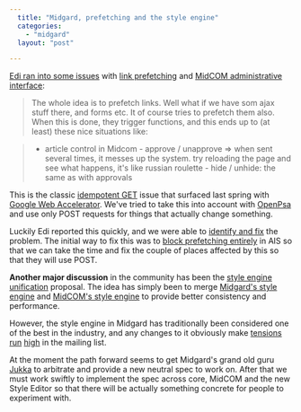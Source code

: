 ```yaml
---
  title: "Midgard, prefetching and the style engine"
  categories: 
    - "midgard"
  layout: "post"

---
```

[Edi ran into some issues][1] with [link prefetching][2] and [MidCOM administrative interface][3]:

> The whole idea is to prefetch links. Well what if we have som ajax stuff there, and forms etc. It of course tries to prefetch them also. When this is done, they trigger functions, and this ends up to (at least) these nice situations like:

>    * article control in Midcom
       - approve / unapprove => when sent several times, it messes up the system. try reloading the page and see what happens, it's like russian roulette
       - hide / unhide: the same as with approvals

This is the classic [idempotent GET][4] issue that surfaced last spring with [Google Web Accelerator][5]. We've tried to take this into account with [OpenPsa][6] and use only POST requests for things that actually change something.

Luckily Edi reported this quickly, and we were able to [identify and fix][7] the problem. The initial way to fix this was to [block prefetching entirely][8] in AIS so that we can take the time and fix the couple of places affected by this so that they will use POST.

__Another major discussion__ in the community has been the [style engine unification][9] proposal. The idea has simply been to merge [Midgard's style engine][10] and [MidCOM's style engine][11] to provide better consistency and performance. 

However, the style engine in Midgard has traditionally been considered one of the best in the industry, and any changes to it obviously make [tensions][12] [run][13] [high][14] in the mailing list.

At the moment the path forward seems to get Midgard's grand old guru [Jukka][15] to arbitrate and provide a new neutral spec to work on. After that we must work swiftly to implement the spec across core, MidCOM and the new Style Editor so that there will be actually something concrete for people to experiment with.

[1]: http://jemi.iki.fi/midcom-permalink-f3b01b1f69c75e199211c1b462d7ce8d
[2]: http://www.mozilla.org/projects/netlib/Link_Prefetching_FAQ.html
[3]: http://www.midgard-project.org/midcom-permalink-c8073a0bb8675c0bf08f34bef2284cd4
[4]: http://www.intertwingly.net/blog/784.html
[5]: http://www.37signals.com/svn/archives2/google_web_accelerator_hey_not_so_fast_an_alert_for_web_app_designers.php
[6]: http://www.openpsa.org/
[7]: http://midcom.tigris.org/issues/show_bug.cgi?id=349
[8]: http://www.ilovejackdaniels.com/php/block-prefetching/
[9]: http://www.midgard-project.org/development/mrfc/0022.html
[10]: http://www.midgard-project.org/midcom-permalink-2732f47bbdf5a868fd7811d696886149
[11]: http://www.midgard-project.org/midcom-permalink-7856ea3bafeccf218226ec3cd8f05df8
[12]: http://comments.gmane.org/gmane.comp.web.midgard.devel/6103
[13]: http://comments.gmane.org/gmane.comp.web.midgard.devel/6136
[14]: http://marc.theaimsgroup.com/?t=113388203700003&r=1&w=2
[15]: http://yukatan.fi/